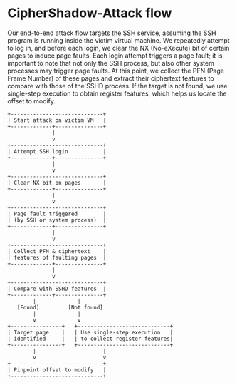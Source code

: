 # CipherShadow-Attack flow

Our end-to-end attack flow targets the SSH service, assuming the SSH program is running inside the victim virtual machine. We repeatedly attempt to log in, and before each login, we clear the NX (No-eXecute) bit of certain pages to induce page faults. Each login attempt triggers a page fault; it is important to note that not only the SSH process, but also other system processes may trigger page faults. At this point, we collect the PFN (Page Frame Number) of these pages and extract their ciphertext features to compare with those of the SSHD process. If the target is not found, we use single-step execution to obtain register features, which helps us locate the offset to modify.

```
+-----------------------------+
| Start attack on victim VM   |
+-------------+---------------+
              |
              v
+-----------------------------+
| Attempt SSH login           |
+-------------+---------------+
              |
              v
+-----------------------------+
| Clear NX bit on pages       |
+-------------+---------------+
              |
              v
+-----------------------------+
| Page fault triggered        |
| (by SSH or system process)  |
+-------------+---------------+
              |
              v
+-----------------------------+
| Collect PFN & ciphertext    |
| features of faulting pages  |
+-------------+---------------+
              |
              v
+-----------------------------+
| Compare with SSHD features  |
+-------------+---------------+
        |             |
   [Found]         [Not found]
        |             |
        v             v
+----------------+   +-----------------------------+
| Target page    |   | Use single-step execution   |
| identified     |   | to collect register features|
+----------------+   +-----------------------------+
        |                     |
        v                     v
+-----------------------------+
| Pinpoint offset to modify   |
+-----------------------------+
```